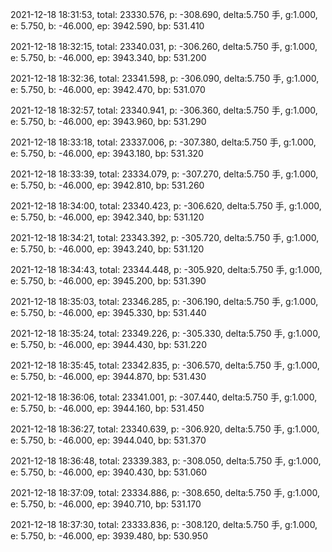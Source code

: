 2021-12-18 18:31:53, total: 23330.576, p: -308.690, delta:5.750 手, g:1.000, e: 5.750, b: -46.000, ep: 3942.590, bp: 531.410

2021-12-18 18:32:15, total: 23340.031, p: -306.260, delta:5.750 手, g:1.000, e: 5.750, b: -46.000, ep: 3943.340, bp: 531.200

2021-12-18 18:32:36, total: 23341.598, p: -306.090, delta:5.750 手, g:1.000, e: 5.750, b: -46.000, ep: 3942.470, bp: 531.070

2021-12-18 18:32:57, total: 23340.941, p: -306.360, delta:5.750 手, g:1.000, e: 5.750, b: -46.000, ep: 3943.960, bp: 531.290

2021-12-18 18:33:18, total: 23337.006, p: -307.380, delta:5.750 手, g:1.000, e: 5.750, b: -46.000, ep: 3943.180, bp: 531.320

2021-12-18 18:33:39, total: 23334.079, p: -307.270, delta:5.750 手, g:1.000, e: 5.750, b: -46.000, ep: 3942.810, bp: 531.260

2021-12-18 18:34:00, total: 23340.423, p: -306.620, delta:5.750 手, g:1.000, e: 5.750, b: -46.000, ep: 3942.340, bp: 531.120

2021-12-18 18:34:21, total: 23343.392, p: -305.720, delta:5.750 手, g:1.000, e: 5.750, b: -46.000, ep: 3943.240, bp: 531.120

2021-12-18 18:34:43, total: 23344.448, p: -305.920, delta:5.750 手, g:1.000, e: 5.750, b: -46.000, ep: 3945.200, bp: 531.390

2021-12-18 18:35:03, total: 23346.285, p: -306.190, delta:5.750 手, g:1.000, e: 5.750, b: -46.000, ep: 3945.330, bp: 531.440

2021-12-18 18:35:24, total: 23349.226, p: -305.330, delta:5.750 手, g:1.000, e: 5.750, b: -46.000, ep: 3944.430, bp: 531.220

2021-12-18 18:35:45, total: 23342.835, p: -306.570, delta:5.750 手, g:1.000, e: 5.750, b: -46.000, ep: 3944.870, bp: 531.430

2021-12-18 18:36:06, total: 23341.001, p: -307.440, delta:5.750 手, g:1.000, e: 5.750, b: -46.000, ep: 3944.160, bp: 531.450

2021-12-18 18:36:27, total: 23340.639, p: -306.920, delta:5.750 手, g:1.000, e: 5.750, b: -46.000, ep: 3944.040, bp: 531.370

2021-12-18 18:36:48, total: 23339.383, p: -308.050, delta:5.750 手, g:1.000, e: 5.750, b: -46.000, ep: 3940.430, bp: 531.060

2021-12-18 18:37:09, total: 23334.886, p: -308.650, delta:5.750 手, g:1.000, e: 5.750, b: -46.000, ep: 3940.710, bp: 531.170

2021-12-18 18:37:30, total: 23333.836, p: -308.120, delta:5.750 手, g:1.000, e: 5.750, b: -46.000, ep: 3939.480, bp: 530.950